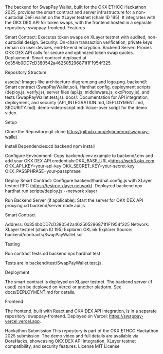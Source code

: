 The backend for SwapPay Wallet, built for the OKX ETHCC Hackathon 2025, provides the smart contract and server infrastructure for a non-custodial DeFi wallet on the XLayer testnet (chain ID 195). It integrates with the OKX DEX API for token swaps, with the frontend hosted in a separate repository: swappay-frontend.
Features

Smart Contract: Executes token swaps on XLayer testnet with audited, non-custodial design.
Security: On-chain transaction verification, private keys remain on user devices, end-to-end encryption.
Backend Server: Proxies OKX DEX API calls for secure and optimized token swap quotes.
Deployment: Smart contract deployed at 0x354b0DD7cD380542a462505296871f1F1954f325.

Repository Structure

assets/: Images like architecture-diagram.png and logo.png.
backend/: Smart contract (SwapPayWallet.sol), Hardhat config, deployment scripts (deploy.js, verify.js), server files (api.js, middleware.js, okxProxy.js), and tests (SwapPayWallet.test.js).
docs/: Documentation for API integration, deployment, and security (API_INTEGRATION.md, DEPLOYMENT.md, SECURITY.md).
demo-video-script.md: Voice-over script for the demo video.

Setup

Clone the Repository:git clone https://github.com/elghonerox/swappay-wallet


Install Dependencies:cd backend
npm install


Configure Environment:
Copy backend/.env.example to backend/.env and add your OKX DEX API credentials:OKX_BASE_URL=https://web3.okx.com
OKX_API_KEY=your-api-key
OKX_SECRET_KEY=your-secret-key
OKX_PASSPHRASE=your-passphrase




Deploy Smart Contract:
Configure backend/hardhat.config.js with XLayer testnet RPC (https://testrpc.xlayer.network).
Deploy:cd backend
npx hardhat run scripts/deploy.js --network xlayer




Run Backend Server (if applicable):
Start the server for OKX DEX API proxying:cd backend/server
node api.js





Smart Contract

Address: 0x354b0DD7cD380542a462505296871f1F1954f325
Network: XLayer testnet (chain ID 195)
Explorer: OKLink Explorer
Source: backend/contracts/SwapPayWallet.sol

Testing

Run contract tests:cd backend
npx hardhat test


Tests are in backend/test/SwapPayWallet.test.js.

Deployment

The smart contract is deployed on XLayer testnet.
The backend server (if used) can be deployed on Vercel or another platform. See docs/DEPLOYMENT.md for details.

Frontend

The frontend, built with React and OKX DEX API integration, is in a separate repository: swappay-frontend.
Deployed on Vercel: https://swappay-vercel.vercel.app.

Hackathon Submission
This repository is part of the OKX ETHCC Hackathon 2025 submission. The demo video and full details are available via DoraHacks, showcasing OKX DEX API integration, XLayer testnet compatibility, and security features.
License
MIT License

